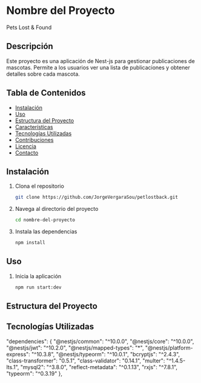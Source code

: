 # Nombre del Proyecto

Pets Lost & Found

## Descripción

Este proyecto es una aplicación de Nest-js para gestionar publicaciones de mascotas. Permite a los usuarios ver una lista de publicaciones y obtener detalles sobre cada mascota.

## Tabla de Contenidos

- [Instalación](#instalación)
- [Uso](#uso)
- [Estructura del Proyecto](#estructura-del-proyecto)
- [Características](#características)
- [Tecnologías Utilizadas](#tecnologías-utilizadas)
- [Contribuciones](#contribuciones)
- [Licencia](#licencia)
- [Contacto](#contacto)

## Instalación

1. Clona el repositorio
    ```bash
    git clone https://github.com/JorgeVergaraSou/petlostback.git
    ```
2. Navega al directorio del proyecto
    ```bash
    cd nombre-del-proyecto
    ```
3. Instala las dependencias
    ```bash
    npm install
    ```

## Uso

1. Inicia la aplicación
    ```bash
    npm run start:dev
    ```

## Estructura del Proyecto
 
## Tecnologías Utilizadas
  "dependencies": {
    "@nestjs/common": "^10.0.0",
    "@nestjs/core": "^10.0.0",
    "@nestjs/jwt": "^10.2.0",
    "@nestjs/mapped-types": "*",
    "@nestjs/platform-express": "^10.3.8",
    "@nestjs/typeorm": "^10.0.1",
    "bcryptjs": "^2.4.3",
    "class-transformer": "0.5.1",
    "class-validator": "0.14.1",
    "multer": "^1.4.5-lts.1",
    "mysql2": "^3.8.0",
    "reflect-metadata": "^0.1.13",
    "rxjs": "^7.8.1",
    "typeorm": "^0.3.19"
  },

